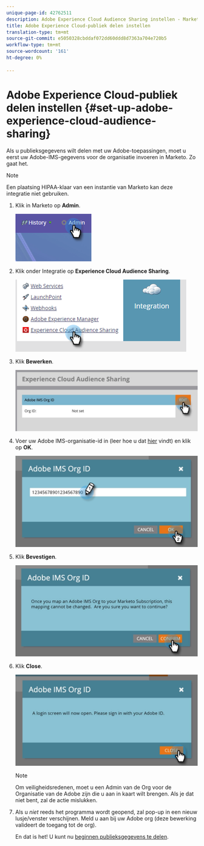 ```yaml
---
unique-page-id: 42762511
description: Adobe Experience Cloud Audience Sharing instellen - Marketo Docs - Productdocumentatie
title: Adobe Experience Cloud-publiek delen instellen
translation-type: tm+mt
source-git-commit: e5050328cbddaf072dd60ddd8d7363a704e720b5
workflow-type: tm+mt
source-wordcount: '161'
ht-degree: 0%

---
```



# Adobe Experience Cloud-publiek delen instellen {#set-up-adobe-experience-cloud-audience-sharing}

Als u publieksgegevens wilt delen met uw Adobe-toepassingen, moet u eerst uw Adobe-IMS-gegevens voor de organisatie invoeren in Marketo. Zo gaat het.

>[!NOTE]
>
>Een plaatsing HIPAA-klaar van een instantie van Marketo kan deze integratie niet gebruiken.

1. Klik in Marketo op **Admin**.

   ![](assets/one-2.png)

1. Klik onder Integratie op **Experience Cloud Audience Sharing**.

   ![](assets/two-2.png)

1. Klik **Bewerken**.

   ![](assets/three-2.png)

1. Voer uw Adobe IMS-organisatie-id in (leer hoe u dat [hier](https://docs.adobe.com/content/help/en/control-panel/using/faq.html) vindt) en klik op **OK**.

   ![](assets/four-2.png)

1. Klik **Bevestigen**.

   ![](assets/five-1.png)

1. Klik **Close**.

   ![](assets/six-2.png)

   >[!NOTE]
   >
   >Om veiligheidsredenen, moet u een Admin van de Org voor de Organisatie van de Adobe zijn die u aan in kaart wilt brengen. Als je dat niet bent, zal de actie mislukken.

1. Als u _niet_ reeds het programma wordt geopend, zal pop-up in een nieuw lusje/venster verschijnen. Meld u aan bij uw Adobe org (deze bewerking valideert de toegang tot de org).

   En dat is het! U kunt nu [beginnen publieksgegevens te delen](/help/marketo/product-docs/core-marketo-concepts/smart-lists-and-static-lists/static-lists/send-a-list-to-adobe-experience-cloud.md).
